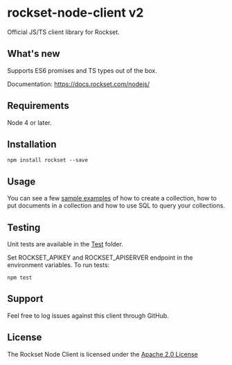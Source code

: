 

# rockset-node-client v2

Official JS/TS client library for Rockset.

## What's new
Supports ES6 promises and TS types out of the box.

Documentation: https://docs.rockset.com/nodejs/

## Requirements

Node 4 or later.

## Installation

```
npm install rockset --save
```

## Usage
You can see a few [sample examples](https://github.com/rockset/rockset-node-client/tree/v2.0/examples) of how to create a collection, how to put documents in a collection and how to use SQL to query your collections.

## Testing

Unit tests are available in the [Test](https://github.com/rockset/rockset-node-client/tree/v2.0/test) folder.

Set ROCKSET_APIKEY and ROCKSET_APISERVER endpoint in the environment variables. To run tests:
```
npm test
```

## Support

Feel free to log issues against this client through GitHub.

## License

The Rockset Node Client is licensed under the [Apache 2.0 License](https://github.com/rockset/rockset-node-client/blob/v2.0/LICENSE)